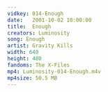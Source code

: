 ```yaml
---
vidkey: 014-Enough
date:   2001-10-02 10:00:00
title:  Enough
creators: Luminosity
song: Enough
artist: Gravity Kills
width: 640
height: 480
fandoms: The X-Files
mp4: Luminosity-014-Enough.m4v
mp4size: 50.5 MB
---
```


  <div>
  
  </div>
  